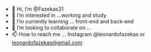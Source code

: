 - 👋 Hi, I’m @Fazekas31
- 👀 I’m interested in ...working and study
- 🌱 I’m currently learning ... front-end and back-end
- 💞️ I’m looking to collaborate on ...
- 📫 How to reach me ... Instagram @leonardofazekas or leonardofazekas@gmail.com

<!---
Fazekas31/Fazekas31 is a ✨ special ✨ repository because its `README.md` (this file) appears on your GitHub profile.
You can click the Preview link to take a look at your changes.
--->

